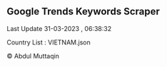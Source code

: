 

## Google Trends Keywords Scraper 
 
Last Update 31-03-2023 , 06:38:32

Country List :
VIETNAM.json



© Abdul Muttaqin 
